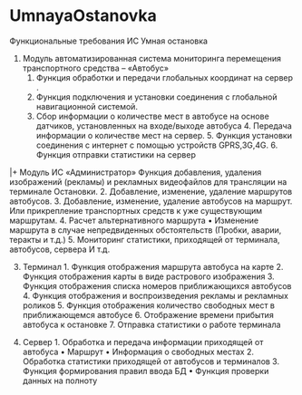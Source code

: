 # UmnayaOstanovka
Функциональные требования ИС Умная остановка

1. Модуль автоматизированная система мониторинга перемещения транспортного средства – «Автобус»
   1. Функция обработки и передачи  глобальных координат на сервер . 
   2. Функция подключения и установки соединения с глобальной навигационной системой.
   3. Сбор информации о количестве мест в автобусе на основе датчиков, установленных на входе/выходе автобуса
        4.	 Передача информации о количестве мест на сервер.
        5.	Функция установки соединения с интернет с помощью устройств GPRS,3G,4G.
        6.	Функция отправки статистики на сервер



|+ Модуль ИС «Администратор»
Функция добавления, удаления изображений (рекламы) и рекламных видеофайлов для трансляции на терминале Остановки.
        2.	Добавление, изменение, удаление маршрутов автобусов.
        3.	Добавление, изменение, удаление автобусов на маршрут. Или прикрепление транспортных средств к уже существующим маршрутам.
         4.	Расчет альтернативного маршрута
                •	Изменение маршрута в случае непредвиденных обстоятельств (Пробки, аварии, теракты и т.д.)
        5.	Мониторинг статистики, приходящей от терминала, автобусов, сервера
И т.д.


3.	Терминал
        1.	Функция отображения маршрута автобуса на карте
        2.	Функция отображения карты в виде растрового изображения
        3.	Функция отображения списка номеров приближающихся автобусов
        4.	Функция отображения и воспроизведения рекламы и рекламных роликов
        5.	Функция отображения количество свободных мест в приближающемся автобусе
        6.	Отображение времени прибытия автобуса к остановке
        7.	Отправка статистики о работе терминала




4.	Сервер
        1.	Обработка и передача информации приходящей от автобуса
            •	Маршрут
            •	Информация о свободных местах
        2.	Обработка статистики приходящей от автобусов и терминалов
          3.	Функция 	формирования правил ввода БД
        •	Функция проверки данных на полноту 

